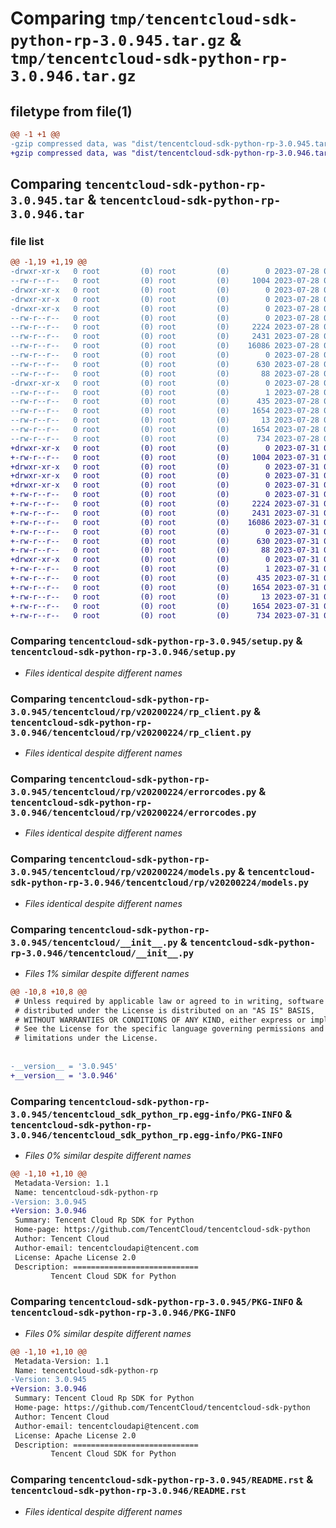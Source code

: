 # Comparing `tmp/tencentcloud-sdk-python-rp-3.0.945.tar.gz` & `tmp/tencentcloud-sdk-python-rp-3.0.946.tar.gz`

## filetype from file(1)

```diff
@@ -1 +1 @@
-gzip compressed data, was "dist/tencentcloud-sdk-python-rp-3.0.945.tar", last modified: Fri Jul 28 00:33:56 2023, max compression
+gzip compressed data, was "dist/tencentcloud-sdk-python-rp-3.0.946.tar", last modified: Mon Jul 31 00:34:14 2023, max compression
```

## Comparing `tencentcloud-sdk-python-rp-3.0.945.tar` & `tencentcloud-sdk-python-rp-3.0.946.tar`

### file list

```diff
@@ -1,19 +1,19 @@
-drwxr-xr-x   0 root         (0) root         (0)        0 2023-07-28 00:33:56.000000 tencentcloud-sdk-python-rp-3.0.945/
--rw-r--r--   0 root         (0) root         (0)     1004 2023-07-28 00:33:56.000000 tencentcloud-sdk-python-rp-3.0.945/setup.py
-drwxr-xr-x   0 root         (0) root         (0)        0 2023-07-28 00:33:56.000000 tencentcloud-sdk-python-rp-3.0.945/tencentcloud/
-drwxr-xr-x   0 root         (0) root         (0)        0 2023-07-28 00:33:56.000000 tencentcloud-sdk-python-rp-3.0.945/tencentcloud/rp/
-drwxr-xr-x   0 root         (0) root         (0)        0 2023-07-28 00:33:56.000000 tencentcloud-sdk-python-rp-3.0.945/tencentcloud/rp/v20200224/
--rw-r--r--   0 root         (0) root         (0)        0 2023-07-28 00:33:56.000000 tencentcloud-sdk-python-rp-3.0.945/tencentcloud/rp/v20200224/__init__.py
--rw-r--r--   0 root         (0) root         (0)     2224 2023-07-28 00:33:56.000000 tencentcloud-sdk-python-rp-3.0.945/tencentcloud/rp/v20200224/rp_client.py
--rw-r--r--   0 root         (0) root         (0)     2431 2023-07-28 00:33:56.000000 tencentcloud-sdk-python-rp-3.0.945/tencentcloud/rp/v20200224/errorcodes.py
--rw-r--r--   0 root         (0) root         (0)    16086 2023-07-28 00:33:56.000000 tencentcloud-sdk-python-rp-3.0.945/tencentcloud/rp/v20200224/models.py
--rw-r--r--   0 root         (0) root         (0)        0 2023-07-28 00:33:56.000000 tencentcloud-sdk-python-rp-3.0.945/tencentcloud/rp/__init__.py
--rw-r--r--   0 root         (0) root         (0)      630 2023-07-28 00:33:56.000000 tencentcloud-sdk-python-rp-3.0.945/tencentcloud/__init__.py
--rw-r--r--   0 root         (0) root         (0)       88 2023-07-28 00:33:56.000000 tencentcloud-sdk-python-rp-3.0.945/setup.cfg
-drwxr-xr-x   0 root         (0) root         (0)        0 2023-07-28 00:33:56.000000 tencentcloud-sdk-python-rp-3.0.945/tencentcloud_sdk_python_rp.egg-info/
--rw-r--r--   0 root         (0) root         (0)        1 2023-07-28 00:33:56.000000 tencentcloud-sdk-python-rp-3.0.945/tencentcloud_sdk_python_rp.egg-info/dependency_links.txt
--rw-r--r--   0 root         (0) root         (0)      435 2023-07-28 00:33:56.000000 tencentcloud-sdk-python-rp-3.0.945/tencentcloud_sdk_python_rp.egg-info/SOURCES.txt
--rw-r--r--   0 root         (0) root         (0)     1654 2023-07-28 00:33:56.000000 tencentcloud-sdk-python-rp-3.0.945/tencentcloud_sdk_python_rp.egg-info/PKG-INFO
--rw-r--r--   0 root         (0) root         (0)       13 2023-07-28 00:33:56.000000 tencentcloud-sdk-python-rp-3.0.945/tencentcloud_sdk_python_rp.egg-info/top_level.txt
--rw-r--r--   0 root         (0) root         (0)     1654 2023-07-28 00:33:56.000000 tencentcloud-sdk-python-rp-3.0.945/PKG-INFO
--rw-r--r--   0 root         (0) root         (0)      734 2023-07-28 00:33:56.000000 tencentcloud-sdk-python-rp-3.0.945/README.rst
+drwxr-xr-x   0 root         (0) root         (0)        0 2023-07-31 00:34:14.000000 tencentcloud-sdk-python-rp-3.0.946/
+-rw-r--r--   0 root         (0) root         (0)     1004 2023-07-31 00:34:14.000000 tencentcloud-sdk-python-rp-3.0.946/setup.py
+drwxr-xr-x   0 root         (0) root         (0)        0 2023-07-31 00:34:14.000000 tencentcloud-sdk-python-rp-3.0.946/tencentcloud/
+drwxr-xr-x   0 root         (0) root         (0)        0 2023-07-31 00:34:14.000000 tencentcloud-sdk-python-rp-3.0.946/tencentcloud/rp/
+drwxr-xr-x   0 root         (0) root         (0)        0 2023-07-31 00:34:14.000000 tencentcloud-sdk-python-rp-3.0.946/tencentcloud/rp/v20200224/
+-rw-r--r--   0 root         (0) root         (0)        0 2023-07-31 00:34:14.000000 tencentcloud-sdk-python-rp-3.0.946/tencentcloud/rp/v20200224/__init__.py
+-rw-r--r--   0 root         (0) root         (0)     2224 2023-07-31 00:34:14.000000 tencentcloud-sdk-python-rp-3.0.946/tencentcloud/rp/v20200224/rp_client.py
+-rw-r--r--   0 root         (0) root         (0)     2431 2023-07-31 00:34:14.000000 tencentcloud-sdk-python-rp-3.0.946/tencentcloud/rp/v20200224/errorcodes.py
+-rw-r--r--   0 root         (0) root         (0)    16086 2023-07-31 00:34:14.000000 tencentcloud-sdk-python-rp-3.0.946/tencentcloud/rp/v20200224/models.py
+-rw-r--r--   0 root         (0) root         (0)        0 2023-07-31 00:34:14.000000 tencentcloud-sdk-python-rp-3.0.946/tencentcloud/rp/__init__.py
+-rw-r--r--   0 root         (0) root         (0)      630 2023-07-31 00:34:14.000000 tencentcloud-sdk-python-rp-3.0.946/tencentcloud/__init__.py
+-rw-r--r--   0 root         (0) root         (0)       88 2023-07-31 00:34:14.000000 tencentcloud-sdk-python-rp-3.0.946/setup.cfg
+drwxr-xr-x   0 root         (0) root         (0)        0 2023-07-31 00:34:14.000000 tencentcloud-sdk-python-rp-3.0.946/tencentcloud_sdk_python_rp.egg-info/
+-rw-r--r--   0 root         (0) root         (0)        1 2023-07-31 00:34:14.000000 tencentcloud-sdk-python-rp-3.0.946/tencentcloud_sdk_python_rp.egg-info/dependency_links.txt
+-rw-r--r--   0 root         (0) root         (0)      435 2023-07-31 00:34:14.000000 tencentcloud-sdk-python-rp-3.0.946/tencentcloud_sdk_python_rp.egg-info/SOURCES.txt
+-rw-r--r--   0 root         (0) root         (0)     1654 2023-07-31 00:34:14.000000 tencentcloud-sdk-python-rp-3.0.946/tencentcloud_sdk_python_rp.egg-info/PKG-INFO
+-rw-r--r--   0 root         (0) root         (0)       13 2023-07-31 00:34:14.000000 tencentcloud-sdk-python-rp-3.0.946/tencentcloud_sdk_python_rp.egg-info/top_level.txt
+-rw-r--r--   0 root         (0) root         (0)     1654 2023-07-31 00:34:14.000000 tencentcloud-sdk-python-rp-3.0.946/PKG-INFO
+-rw-r--r--   0 root         (0) root         (0)      734 2023-07-31 00:34:14.000000 tencentcloud-sdk-python-rp-3.0.946/README.rst
```

### Comparing `tencentcloud-sdk-python-rp-3.0.945/setup.py` & `tencentcloud-sdk-python-rp-3.0.946/setup.py`

 * *Files identical despite different names*

### Comparing `tencentcloud-sdk-python-rp-3.0.945/tencentcloud/rp/v20200224/rp_client.py` & `tencentcloud-sdk-python-rp-3.0.946/tencentcloud/rp/v20200224/rp_client.py`

 * *Files identical despite different names*

### Comparing `tencentcloud-sdk-python-rp-3.0.945/tencentcloud/rp/v20200224/errorcodes.py` & `tencentcloud-sdk-python-rp-3.0.946/tencentcloud/rp/v20200224/errorcodes.py`

 * *Files identical despite different names*

### Comparing `tencentcloud-sdk-python-rp-3.0.945/tencentcloud/rp/v20200224/models.py` & `tencentcloud-sdk-python-rp-3.0.946/tencentcloud/rp/v20200224/models.py`

 * *Files identical despite different names*

### Comparing `tencentcloud-sdk-python-rp-3.0.945/tencentcloud/__init__.py` & `tencentcloud-sdk-python-rp-3.0.946/tencentcloud/__init__.py`

 * *Files 1% similar despite different names*

```diff
@@ -10,8 +10,8 @@
 # Unless required by applicable law or agreed to in writing, software
 # distributed under the License is distributed on an "AS IS" BASIS,
 # WITHOUT WARRANTIES OR CONDITIONS OF ANY KIND, either express or implied.
 # See the License for the specific language governing permissions and
 # limitations under the License.
 
 
-__version__ = '3.0.945'
+__version__ = '3.0.946'
```

### Comparing `tencentcloud-sdk-python-rp-3.0.945/tencentcloud_sdk_python_rp.egg-info/PKG-INFO` & `tencentcloud-sdk-python-rp-3.0.946/tencentcloud_sdk_python_rp.egg-info/PKG-INFO`

 * *Files 0% similar despite different names*

```diff
@@ -1,10 +1,10 @@
 Metadata-Version: 1.1
 Name: tencentcloud-sdk-python-rp
-Version: 3.0.945
+Version: 3.0.946
 Summary: Tencent Cloud Rp SDK for Python
 Home-page: https://github.com/TencentCloud/tencentcloud-sdk-python
 Author: Tencent Cloud
 Author-email: tencentcloudapi@tencent.com
 License: Apache License 2.0
 Description: ============================
         Tencent Cloud SDK for Python
```

### Comparing `tencentcloud-sdk-python-rp-3.0.945/PKG-INFO` & `tencentcloud-sdk-python-rp-3.0.946/PKG-INFO`

 * *Files 0% similar despite different names*

```diff
@@ -1,10 +1,10 @@
 Metadata-Version: 1.1
 Name: tencentcloud-sdk-python-rp
-Version: 3.0.945
+Version: 3.0.946
 Summary: Tencent Cloud Rp SDK for Python
 Home-page: https://github.com/TencentCloud/tencentcloud-sdk-python
 Author: Tencent Cloud
 Author-email: tencentcloudapi@tencent.com
 License: Apache License 2.0
 Description: ============================
         Tencent Cloud SDK for Python
```

### Comparing `tencentcloud-sdk-python-rp-3.0.945/README.rst` & `tencentcloud-sdk-python-rp-3.0.946/README.rst`

 * *Files identical despite different names*

